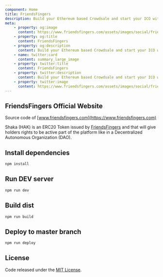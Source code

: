 ```yaml
---
component: Home
title: FriendsFingers
description: Build your Ethereum based Crowdsale and start your ICO with no setup costs and zero lines of code required. All is Blockchain based through our awesome Smart Contracts.
meta: 
    - property: og:image
      content: https://www.friendsfingers.com/assets/images/social/friendsfingers_social_rect.png
    - property: og:title
      content: FriendsFingers
    - property: og:description
      content: Build your Ethereum based Crowdsale and start your ICO with no setup costs and zero lines of code required. All is Blockchain based through our awesome Smart Contracts.
    - name: twitter:card
      content: summary_large_image
    - property: twitter:title
      content: FriendsFingers
    - property: twitter:description
      content: Build your Ethereum based Crowdsale and start your ICO with no setup costs and zero lines of code required. All is Blockchain based through our awesome Smart Contracts.
    - property: twitter:image
      content: https://www.friendsfingers.com/assets/images/social/friendsfingers_social_rect.png
---
```


## FriendsFingers Official Website

Source code of [www.friendsfingers.com](https://www.friendsfingers.com)

Shaka (HAK) is an ERC20 Token issued by [FriendsFingers](https://www.friendsfingers.com) and that will give holders rights to be active part of the platform like in a Decentralized Autonomous Organization (DAO).

## Install dependencies

```bash
npm install
```

## Run DEV server

```bash
npm run dev
```

## Build dist

```bash
npm run build
```

## Deploy to master branch

```bash
npm run deploy
```

## License

Code released under the [MIT License](https://github.com/FriendsFingers/friendsfingers.github.io/blob/master/LICENSE).
